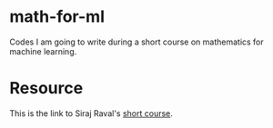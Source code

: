 # math-for-ml
Codes I am going to write during a short course on mathematics for machine learning. 

# Resource 
This is the link to Siraj Raval's [short course](https://www.youtube.com/watch?v=xRJCOz3AfYY&index=1&list=PL2-dafEMk2A7mu0bSksCGMJEmeddU_H4D).

